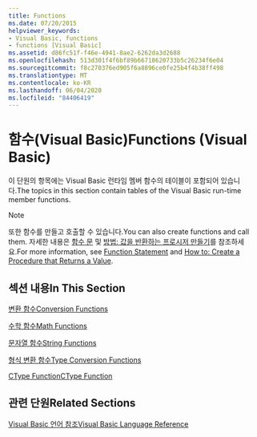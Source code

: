 ```yaml
---
title: Functions
ms.date: 07/20/2015
helpviewer_keywords:
- Visual Basic, functions
- functions [Visual Basic]
ms.assetid: d86fc51f-f46e-4941-8ae2-6262da3d2688
ms.openlocfilehash: 513d301f4f6bf89b66718620733b5c26234f6e04
ms.sourcegitcommit: f8c270376ed905f6a8896ce0fe25b4f4b38ff498
ms.translationtype: MT
ms.contentlocale: ko-KR
ms.lasthandoff: 06/04/2020
ms.locfileid: "84406419"
---
```

# <a name="functions-visual-basic"></a><span data-ttu-id="84f6f-102">함수(Visual Basic)</span><span class="sxs-lookup"><span data-stu-id="84f6f-102">Functions (Visual Basic)</span></span>
<span data-ttu-id="84f6f-103">이 단원의 항목에는 Visual Basic 런타임 멤버 함수의 테이블이 포함되어 있습니다.</span><span class="sxs-lookup"><span data-stu-id="84f6f-103">The topics in this section contain tables of the Visual Basic run-time member functions.</span></span>  
  
> [!NOTE]
> <span data-ttu-id="84f6f-104">또한 함수를 만들고 호출할 수 있습니다.</span><span class="sxs-lookup"><span data-stu-id="84f6f-104">You can also create functions and call them.</span></span> <span data-ttu-id="84f6f-105">자세한 내용은 [함수 문](../statements/function-statement.md) 및 [방법: 값을 반환하는 프로시저 만들기](../../programming-guide/language-features/procedures/how-to-create-a-procedure-that-returns-a-value.md)를 참조하세요.</span><span class="sxs-lookup"><span data-stu-id="84f6f-105">For more information, see [Function Statement](../statements/function-statement.md) and [How to: Create a Procedure that Returns a Value](../../programming-guide/language-features/procedures/how-to-create-a-procedure-that-returns-a-value.md).</span></span>  
  
## <a name="in-this-section"></a><span data-ttu-id="84f6f-106">섹션 내용</span><span class="sxs-lookup"><span data-stu-id="84f6f-106">In This Section</span></span>  
 [<span data-ttu-id="84f6f-107">변환 함수</span><span class="sxs-lookup"><span data-stu-id="84f6f-107">Conversion Functions</span></span>](conversion-functions.md)  
  
 [<span data-ttu-id="84f6f-108">수학 함수</span><span class="sxs-lookup"><span data-stu-id="84f6f-108">Math Functions</span></span>](math-functions.md)  
  
 [<span data-ttu-id="84f6f-109">문자열 함수</span><span class="sxs-lookup"><span data-stu-id="84f6f-109">String Functions</span></span>](string-functions.md)  
  
 [<span data-ttu-id="84f6f-110">형식 변환 함수</span><span class="sxs-lookup"><span data-stu-id="84f6f-110">Type Conversion Functions</span></span>](type-conversion-functions.md)  
  
 [<span data-ttu-id="84f6f-111">CType Function</span><span class="sxs-lookup"><span data-stu-id="84f6f-111">CType Function</span></span>](ctype-function.md)  
  
## <a name="related-sections"></a><span data-ttu-id="84f6f-112">관련 단원</span><span class="sxs-lookup"><span data-stu-id="84f6f-112">Related Sections</span></span>  
 [<span data-ttu-id="84f6f-113">Visual Basic 언어 참조</span><span class="sxs-lookup"><span data-stu-id="84f6f-113">Visual Basic Language Reference</span></span>](../index.md)  
